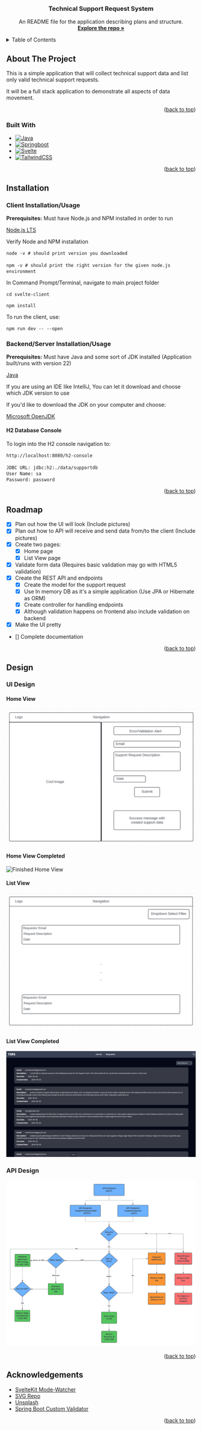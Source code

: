 <a name="readme-top"></a>

<br />
<div align="center">
  <a href="https://github.com/trasik/tsrs">
  </a>

  <h3 align="center">Technical Support Request System</h3>

  <p align="center">
    An README file for the application describing plans and structure.
    <br />
    <a href="https://github.com/trasik/trasik98"><strong>Explore the repo »</strong></a>
    <br />
  </p>
</div>

<!-- TABLE OF CONTENTS -->

<details>
  <summary>Table of Contents</summary>
  <ol>
    <li>
      <a href="#about-the-project">About The Project</a>
      <ul>
        <li><a href="#built-with">Built With</a></li>
      </ul>
    </li>
    <li><a href="#installation">Installation</a></li>
    <li><a href="#roadmap">Roadmap</a></li>
    <li><a href="#design">Design</a></li>
    <li><a href="#acknowledgements">Acknowledgements</a></li>
  </ol>
</details>

<!-- ABOUT THE PROJECT -->

## About The Project

This is a simple application that will collect technical support data and list only valid technical support requests.

It will be a full stack application to demonstrate all aspects of data movement.

<p align="right">(<a href="#readme-top">back to top</a>)</p>

### Built With

- [![Java][Java]][Java-url]
- [![Springboot][Springboot]][Springboot-url]
- [![Svelte][Svelte]][Svelte-url]
- [![TailwindCSS][TailwindCSS]][TailwindCSS-url]

<p align="right">(<a href="#readme-top">back to top</a>)</p>

## Installation

### Client Installation/Usage

<p><strong>Prerequisites:</strong> Must have Node.js and NPM installed in order to run</p>

<a href="https://nodejs.org/en/download/prebuilt-installer">Node.js LTS</a>

<p>Verify Node and NPM installation</p>

```
node -v # should print version you downloaded

npm -v # should print the right version for the given node.js environment
```

In Command Prompt/Terminal, navigate to main project folder

```
cd svelte-client
```

```
npm install
```

To run the client, use:

```
npm run dev -- --open
```

### Backend/Server Installation/Usage

<p><strong>Prerequisites:</strong> Must have Java and some sort of JDK installed (Application built/runs with version 22)</p>

<a href="https://www.java.com/en/download/">Java</a>
<br />

If you are using an IDE like IntelliJ, You can let it download and choose which JDK version to use

If you'd like to download the JDK on your computer and choose:

<a href="https://learn.microsoft.com/en-us/java/openjdk/download">Microsoft OpenJDK</a>

#### H2 Database Console

To login into the H2 console navigation to:

```
http://localhost:8080/h2-console

JDBC URL: jdbc:h2:./data/supportdb
User Name: sa
Password: password
```

<p align="right">(<a href="#readme-top">back to top</a>)</p>

## Roadmap

- [x] Plan out how the UI will look (Include pictures)
- [x] Plan out how to API will receive and send data from/to the client (Include pictures)
- [x] Create two pages:
  - [x] Home page
  - [x] List View page
- [x] Validate form data (Requires basic validation may go with HTML5 validation)
- [x] Create the REST API and endpoints
  - [x] Create the model for the support request
  - [x] Use In memory DB as it's a simple application (Use JPA or Hibernate as ORM)
  - [x] Create controller for handling endpoints
  - [x] Although validation happens on frontend also include validation on backend
- [x] Make the UI pretty
- [] Complete documentation

<p align="right">(<a href="#readme-top">back to top</a>)</p>

## Design

### UI Design

#### Home View

<img src="./images/HomeView.png" alt="Home View"/>

#### Home View Completed

<img src="./images/FinishedHomeView.png" alt="Finished Home View"/>

#### List View

<img src="./images/RequestListView.png" alt="Request List View" />

#### List View Completed

<img src="./images/FinishedRequestListView.png" alt="Finished Request List View" />

### API Design

<img src="./images/APIDesign.png" alt="API Design" />

<p align="right">(<a href="#readme-top">back to top</a>)</p>

## Acknowledgements

- <a href="https://github.com/svecosystem/mode-watcher">SvelteKit Mode-Watcher</a>
- <a href="https://www.svgrepo.com/">SVG Repo</a>
- <a href="https://unsplash.com/">Unsplash</a>
- <a href="https://www.baeldung.com/spring-mvc-custom-validator">Spring Boot Custom Validator</a>

<p align="right">(<a href="#readme-top">back to top</a>)</p>

[Java]: https://img.shields.io/badge/Java-ED8B00?style=for-the-badge&logo=openjdk&logoColor=white
[Java-url]: https://www.java.com/en/
[Springboot]: https://img.shields.io/badge/SpringBoot-6DB33F?style=flat-square&logo=Spring&logoColor=white
[Springboot-url]: https://spring.io/projects/spring-boot
[Svelte]: https://img.shields.io/static/v1?logo=svelte&label=&message=svelte&&color=white&style=for-the-badge
[Svelte-url]: https://svelte.dev/
[TailwindCSS]: https://img.shields.io/badge/Tailwind_CSS-38B2AC?logo=tailwind-css&logoColor=white
[TailwindCSS-url]: https://tailwindcss.com/

